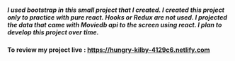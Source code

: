 ##### I used bootstrap in this small project that I created. I created this project only to practice with pure react. Hooks or Redux are not used. I projected the data that came with Moviedb api to the screen using react. I plan to develop this project over time.

#### To review my project live : https://hungry-kilby-4129c6.netlify.com 



